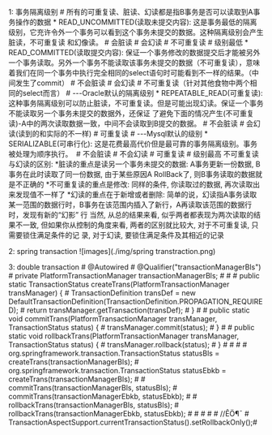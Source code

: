 1: 事务隔离级别 # 所有的可重复读、脏读、幻读都是指B事务是否可以读取到A事务操作的数据
    * READ_UNCOMMITTED(读取未提交内容): 这是事务最低的隔离级别，它充许令外一个事务可以看到这个事务未提交的数据。这种隔离级别会产生脏读，不可重复读
                                      和幻像读。 
                                      # 会脏读
                                      # 会幻读
                                      # 不可重复读
                                      # 级别最低
    * READ_COMMITTED(读取提交内容): 保证一个事务修改的数据提交后才能被另外一个事务读取。另外一个事务不能读取该事务未提交的数据（不可重复读），意味
                                  着我们在同一个事务中执行完全相同的select语句时可能看到不一样的结果。（中间发生了commit）
                                      # 不会脏读
                                      # 会幻读
                                      # 不可重复读（针对其他食物中两个相同的select而言）
                                      # ---Oracle默认的隔离级别
    * REPEATABLE_READ(可重复读): 这种事务隔离级别可以防止脏读，不可重复读。但是可能出现幻读。保证一个事务不能读取另一个事务未提交的数据外，还保证
                                了避免下面的情况产生(不可重复读)-A中的两次读取数据一致，中间不会读取到B提交的数据。
                                      # 不会脏读
                                      # 会幻读(读到的和实际的不一样)
                                      # 可重复读
                                      # ---Mysql默认的级别
    * SERIALIZABLE(可串行化): 这是花费最高代价但是最可靠的事务隔离级别。事务被处理为顺序执行。 
                                      # 不会脏读
                                      # 不会幻读
                                      # 可重复读
                                      # 级别最高
    不可重复读与幻读的区别:
      *脏读的重点是读另一个事务未提交的数据: A事务更新一份数据, B事务在此时读取了同一份数据, 由于某些原因A RollBack了, 则B事务读取的数据就是不正确的
      *不可重复读的重点是修改: 同样的条件, 你读取过的数据, 再次读取出来发现值不一样了
      *幻读的重点在于新增或者删除: 简单的说，幻读指A事务读取某一范围的数据行时，B事务在该范围内插入了新行，A再读取该范围的数据行时，发现有新的“幻影” 行
      当然, 从总的结果来看, 似乎两者都表现为两次读取的结果不一致, 但如果你从控制的角度来看, 两者的区别就比较大, 对于不可重复读, 只需要锁住满足条件的记
      录, 对于幻读, 要锁住满足条件及其相近的记录
    
2: spring transaction
    ![images](./img/spring transtraction.png)

3: double transaction
    # @Autowired
    # @Qualifier("transactionManagerBls")
    # private PlatformTransactionManager transactionManagerBls;
    # 
    # 
    #     public static TransactionStatus createTrans(PlatformTransactionManager transManager) {
    #         TransactionDefinition transDef = new DefaultTransactionDefinition(TransactionDefinition.PROPAGATION_REQUIRED);
    #         return transManager.getTransaction(transDef);
    #     }
    # 
    #     public static void commitTrans(PlatformTransactionManager transManager, TransactionStatus status) {
    #         transManager.commit(status);
    #     }
    # 
    #     public static void rollbackTrans(PlatformTransactionManager transManager, TransactionStatus status) {
    #         transManager.rollback(status);
    #     }
    # 
    # 
    # 
    # org.springframework.transaction.TransactionStatus statusBls = createTrans(transactionManagerBls);
    # org.springframework.transaction.TransactionStatus statusEbkb = createTrans(transactionManagerBls);
    # 
    # commitTrans(transactionManagerBls, statusBls);
    # commitTrans(transactionManagerEbkb, statusEbkb);
    # 
    # rollbackTrans(transactionManagerBls, statusBls);
    # rollbackTrans(transactionManagerEbkb, statusEbkb);
    # 
    # 
    # 
    # 
    # //ÊÖ¶¯
    # TransactionAspectSupport.currentTransactionStatus().setRollbackOnly();# 